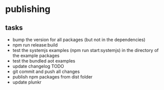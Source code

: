 # publishing

## tasks

* bump the version for all packages (but not in the dependencies)
* npm run release:build
* test the systemjs examples (npm run start:systemjs) in the directory of the example packages
* test the bundled aot examples
* update changelog TODO
* git commit and push all changes
* publish npm packages from dist folder
* update plunkr
